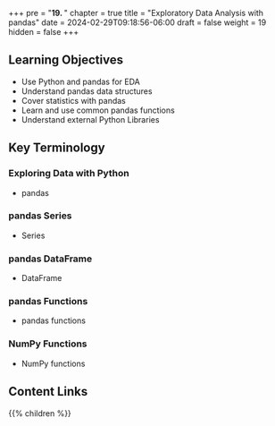+++
pre = "<b>19. </b>"
chapter = true
title = "Exploratory Data Analysis with pandas"
date = 2024-02-29T09:18:56-06:00
draft = false
weight = 19
hidden = false
+++

## Learning Objectives
- Use Python and pandas for EDA
- Understand pandas data structures
- Cover statistics with pandas
- Learn and use common pandas functions
- Understand external Python Libraries

## Key Terminology

### Exploring Data with Python
- pandas

### pandas Series
- Series

### pandas DataFrame
- DataFrame

### pandas Functions
- pandas functions

### NumPy Functions
- NumPy functions

## Content Links

{{% children %}}
